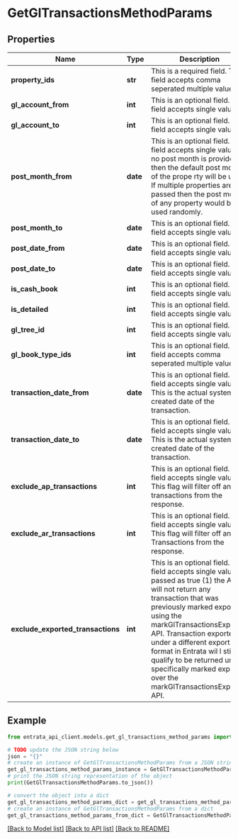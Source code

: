 # GetGlTransactionsMethodParams


## Properties

Name | Type | Description | Notes
------------ | ------------- | ------------- | -------------
**property_ids** | **str** | This is a required field. This field accepts comma seperated multiple values. | 
**gl_account_from** | **int** | This is an optional field. This field accepts single value. | [optional] 
**gl_account_to** | **int** | This is an optional field. This field accepts single value. | [optional] 
**post_month_from** | **date** | This is an optional field. This field accepts single value. If no post month is provided, then the default post month of the prope rty will be used. If multiple properties are passed then the post mon th of any property would be used randomly. | [optional] 
**post_month_to** | **date** | This is an optional field. This field accepts single value. | [optional] 
**post_date_from** | **date** | This is an optional field. This field accepts single value. | [optional] 
**post_date_to** | **date** | This is an optional field. This field accepts single value. | [optional] 
**is_cash_book** | **int** | This is an optional field. This field accepts single value. | [optional] 
**is_detailed** | **int** | This is an optional field. This field accepts single value. | [optional] 
**gl_tree_id** | **int** | This is an optional field. This field accepts single value. | [optional] 
**gl_book_type_ids** | **int** |   This is an optional field. This field accepts comma seperated multiple values. | [optional] 
**transaction_date_from** | **date** | This is an optional field. This field accepts single value. This is the actual system created date of the transaction. | [optional] 
**transaction_date_to** | **date** | This is an optional field. This field accepts single value. This is the actual system created date of the transaction. | [optional] 
**exclude_ap_transactions** | **int** | This is an optional field. This field accepts single value. This flag will filter off any ap transactions from the response. | [optional] 
**exclude_ar_transactions** | **int** | This is an optional field. This field accepts single value. This flag will filter off any Ar Transactions from the response. | [optional] 
**exclude_exported_transactions** | **int** | This is an optional field. This field accepts single value. If passed as true (1) the API will not return any transaction that was previously marked exported using the markGlTransactionsExported API. Transaction exported under a different export format in Entrata wil l still qualify to be returned until specifically marked exported over the markGlTransactionsExported API. | [optional] 

## Example

```python
from entrata_api_client.models.get_gl_transactions_method_params import GetGlTransactionsMethodParams

# TODO update the JSON string below
json = "{}"
# create an instance of GetGlTransactionsMethodParams from a JSON string
get_gl_transactions_method_params_instance = GetGlTransactionsMethodParams.from_json(json)
# print the JSON string representation of the object
print(GetGlTransactionsMethodParams.to_json())

# convert the object into a dict
get_gl_transactions_method_params_dict = get_gl_transactions_method_params_instance.to_dict()
# create an instance of GetGlTransactionsMethodParams from a dict
get_gl_transactions_method_params_from_dict = GetGlTransactionsMethodParams.from_dict(get_gl_transactions_method_params_dict)
```
[[Back to Model list]](../README.md#documentation-for-models) [[Back to API list]](../README.md#documentation-for-api-endpoints) [[Back to README]](../README.md)



